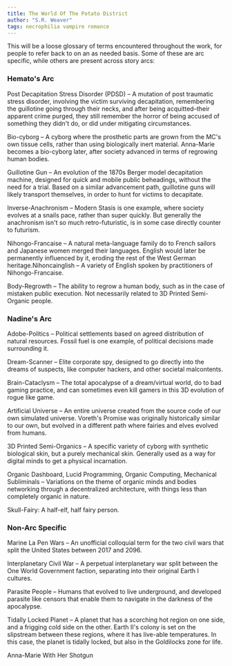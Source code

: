 ```yaml
---
title: The World Of The Potato District
author: "S.R. Weaver"
tags: necrophilia vampire romance
---
```

This will be a loose glossary of terms encountered throughout the work, for people to refer back to on an as needed basis. Some of these are arc specific, while others are present across story arcs:


### Hemato's Arc

Post Decapitation Stress Disorder (PDSD) – A mutation of post traumatic stress disorder, involving the victim surviving decapitation, remembering the guillotine going through their necks, and after being acquitted–their apparent crime purged, they still remember the horror of being accused of something they didn't do, or did under mitigating circumstances.

Bio-cyborg – A cyborg where the prosthetic parts are grown from the MC's own tissue cells, rather than using biologically inert material. Anna-Marie becomes a bio-cyborg later, after society advanced in terms of regrowing human bodies.

Guillotine Gun – An evolution of the 1870s Berger model decapitation machine, designed for quick and mobile public beheadings, without the need for a trial. Based on a similar advancement path, guillotine guns will likely transport themselves, in order to hunt for victims to decapitate.

Inverse-Anachronism – Modern Stasis is one example, where society evolves at a snails pace, rather than super quickly. But generally the anachronism isn't so much retro-futuristic, is in some case directly counter to futurism.

Nihongo-Francaise – A natural meta-language family do to French sailors and Japanese women merged their languages. English would later be permanently influenced by it, eroding the rest of the West German heritage.Nihoncainglish – A variety of English spoken by practitioners of Nihongo-Francaise.

Body-Regrowth – The ability to regrow a human body, such as in the case of mistaken public execution. Not necessarily related to 3D Printed Semi-Organic people.


### Nadine's Arc

Adobe-Politics – Political settlements based on agreed distribution of natural resources. Fossil fuel is one example, of political decisions made surrounding it.

Dream-Scanner – Elite corporate spy, designed to go directly into the dreams of suspects, like computer hackers, and other societal malcontents.

Brain-Cataclysm – The total apocalypse of a dream/virtual world, do to bad gaming practice, and can sometimes even kill gamers in this 3D evolution of rogue like game.

Artificial Universe – An entire universe created from the source code of our own simulated universe. Voreth's Promise was originally historically similar to our own, but evolved in a different path where fairies and elves evolved from humans.

3D Printed Semi-Organics – A specific variety of cyborg with synthetic biological skin, but a purely mechanical skin. Generally used as a way for digital minds to get a physical incarnation.

Organic Dashboard, Lucid Programming, Organic Computing, Mechanical Subliminals – Variations on the theme of organic minds and bodies networking through a decentralized architecture, with things less than completely organic in nature.

Skull-Fairy: A half-elf, half fairy person.


### Non-Arc Specific

Marine La Pen Wars – An unofficial colloquial term for the two civil wars that split the United States between 2017 and 2096.

Interplanetary Civil War – A perpetual interplanetary war split between the One World Government faction, separating into their original Earth I cultures.

Parasite People – Humans that evolved to live underground, and developed parasite like censors that enable them to navigate in the darkness of the apocalypse.

Tidally Locked Planet – A planet that has a scorching hot region on one side, and a frigging cold side on the other. Earth II's colony is set on the slipstream between these regions, where it has live-able temperatures. In this case, the planet is tidally locked, but also in the Goldilocks zone for life.

Anna-Marie With Her Shotgun
